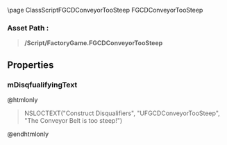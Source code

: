 \page ClassScriptFGCDConveyorTooSteep FGCDConveyorTooSteep
### Asset Path :
<b><blockquote>/Script/FactoryGame.FGCDConveyorTooSteep</blockquote></b>
## Properties

### mDisqfualifyingText
@htmlonly
<blockquote>NSLOCTEXT("Construct Disqualifiers", "UFGCDConveyorTooSteep", "The Conveyor Belt is too steep!")</blockquote>
@endhtmlonly


